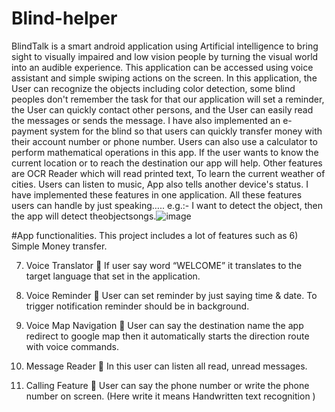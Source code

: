 # Blind-helper
BlindTalk is a smart android application using Artificial intelligence to bring sight to visually impaired and low vision people by turning the visual world into an audible experience. This application can be accessed using voice assistant and simple swiping actions on the screen. In this application, the User can recognize the objects including color detection, some blind peoples don't remember the task for that our application will set a reminder, the User can quickly contact other persons, and the User can easily read the messages or sends the message. I have also implemented an e-payment system for the blind so that users can quickly transfer money with their account number or phone number.  Users can also use a calculator to perform mathematical operations in this app. If the user wants to know the current location or to reach the destination our app will help. Other features are OCR Reader which will read printed text, To learn the current weather of cities. Users can listen to music, App also tells another device's status. I have implemented these features in one application. All these features users can handle by just speaking….. e.g.:- I want to detect the object, then the app will detect theobjectsongs.![image](https://user-images.githubusercontent.com/117820507/200809354-98412890-b098-4163-852a-ba35471d8380.png)


#App functionalities.
This project includes a lot of features such as
6) Simple Money transfer.  

7) Voice Translator
 If user say word “WELCOME” it translates to the target language that set in the application.

9) Voice Reminder
 User can set reminder by just saying time &amp; date. To trigger notification reminder should be in
background.

10) Voice Map Navigation
 User can say the destination name the app redirect to google map then it automatically starts the
direction route with voice commands.

11) Message Reader
 In this user can listen all read, unread messages.

13) Calling Feature
 User can say the phone number or write the phone number on screen. (Here write it means
Handwritten text recognition )
